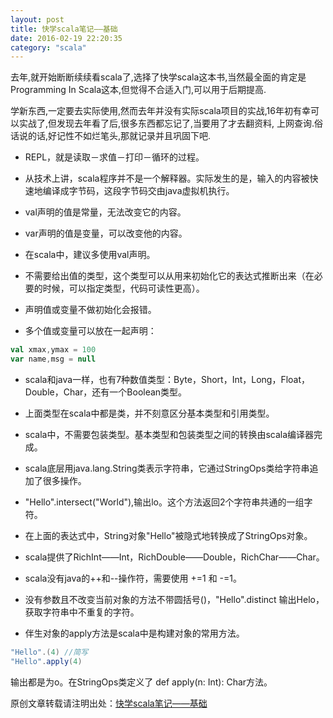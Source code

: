 ```yaml
---
layout: post
title: 快学scala笔记——基础
date: 2016-02-19 22:20:35
category: "scala"
---
```


去年,就开始断断续续看scala了,选择了快学scala这本书,当然最全面的肯定是Programming In Scala这本,但觉得不合适入门,可以用于后期提高.

学新东西,一定要去实际使用,然而去年并没有实际scala项目的实战,16年初有幸可以实战了,但发现去年看了后,很多东西都忘记了,当要用了才去翻资料,
上网查询.俗话说的话,好记性不如烂笔头,那就记录并且巩固下吧.


- REPL，就是读取－求值－打印－循环的过程。

- 从技术上讲，scala程序并不是一个解释器。实际发生的是，输入的内容被快速地编译成字节码，这段字节码交由java虚拟机执行。

- val声明的值是常量，无法改变它的内容。

- var声明的值是变量，可以改变他的内容。

- 在scala中，建议多使用val声明。

- 不需要给出值的类型，这个类型可以从用来初始化它的表达式推断出来（在必要的时候，可以指定类型，代码可读性更高）。

- 声明值或变量不做初始化会报错。

- 多个值或变量可以放在一起声明：

```scala
val xmax,ymax = 100
var name,msg = null
```
- scala和java一样，也有7种数值类型：Byte，Short，Int，Long，Float，Double，Char，还有一个Boolean类型。

- 上面类型在scala中都是类，并不刻意区分基本类型和引用类型。

- scala中，不需要包装类型。基本类型和包装类型之间的转换由scala编译器完成。

- scala底层用java.lang.String类表示字符串，它通过StringOps类给字符串追加了很多操作。

- "Hello".intersect("World"),输出lo。这个方法返回2个字符串共通的一组字符。

- 在上面的表达式中，String对象"Hello"被隐式地转换成了StringOps对象。

- scala提供了RichInt——Int，RichDouble——Double，RichChar——Char。

- scala没有java的++和--操作符，需要使用 +=1 和 -=1。

- 没有参数且不改变当前对象的方法不带圆括号()，"Hello".distinct 输出Helo，获取字符串中不重复的字符。

- 伴生对象的apply方法是scala中是构建对象的常用方法。

```scala
"Hello".(4) //简写
"Hello".apply(4)
```

输出都是为o。在StringOps类定义了 def apply(n: Int): Char方法。


原创文章转载请注明出处：[快学scala笔记——基础](http://9leg.com/scala/2016/02/19/scala-for-the-impatient-01.html)